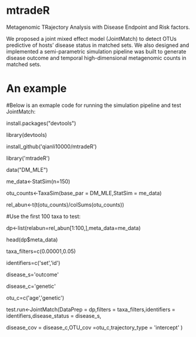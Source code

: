 # mtradeR 
Metagenomic TRajectory Analysis with Disease Endpoint and Risk factors. 

We proposed a joint mixed effect model (JointMatch) to detect OTUs predictive of hosts’ disease status in matched sets. We also designed and implemented a semi-parametric simulation pipeline was built to generate disease outcome and temporal high-dimensional metagenomic counts in matched sets. 

# An example

#Below is an exmaple code for running the simulation pipeline and test JointMatch:

install.packages("devtools")

library(devtools)

install_github('qianli10000/mtradeR')

library('mtradeR')

data("DM_MLE")

me_data<-StatSim(n=150)

otu_counts<-TaxaSim(base_par = DM_MLE,StatSim = me_data)

rel_abun<-t(t(otu_counts)/colSums(otu_counts))

#Use the first 100 taxa to test: 

dp<-list(relabun=rel_abun[1:100,],meta_data=me_data)

head(dp$meta_data)

taxa_filters=c(0.00001,0.05)

identifiers=c('set','id')

disease_s='outcome'

disease_c='genetic'

otu_c=c('age','genetic')

test.run<-JointMatch(DataPrep = dp,filters = taxa_filters,identifiers = identifiers,disease_status = disease_s,

disease_cov = disease_c,OTU_cov =otu_c,trajectory_type = 'intercept' )
